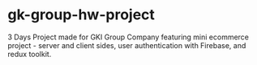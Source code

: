 # gk-group-hw-project
3 Days Project made for GKI Group Company featuring mini ecommerce project - server and client sides, user authentication with Firebase, and redux toolkit.

